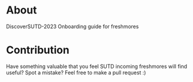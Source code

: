 # About
DiscoverSUTD-2023 Onboarding guide for freshmores
# Contribution
Have something valuable that you feel SUTD incoming freshmores will find useful? Spot a mistake? Feel free to make a pull request :)
